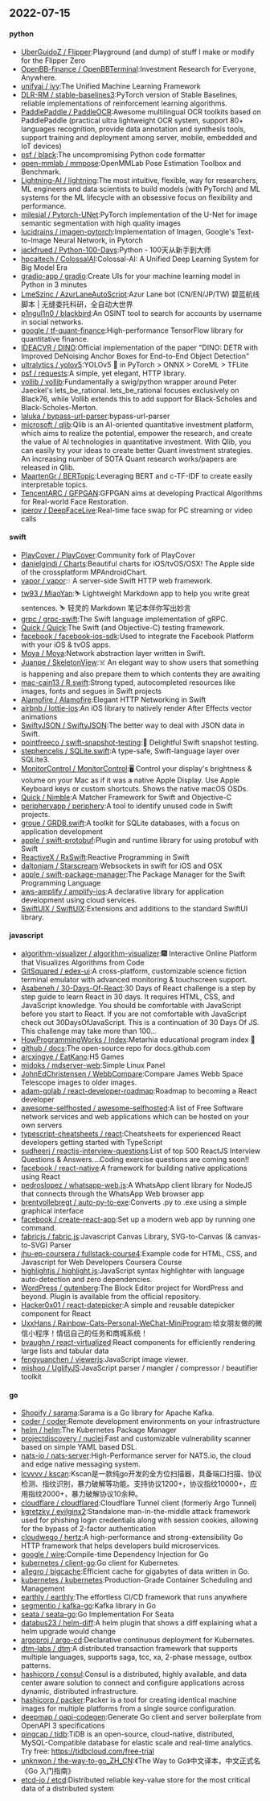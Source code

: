 ## 2022-07-15

#### python
* [UberGuidoZ / Flipper](https://github.com/UberGuidoZ/Flipper):Playground (and dump) of stuff I make or modify for the Flipper Zero
* [OpenBB-finance / OpenBBTerminal](https://github.com/OpenBB-finance/OpenBBTerminal):Investment Research for Everyone, Anywhere.
* [unifyai / ivy](https://github.com/unifyai/ivy):The Unified Machine Learning Framework
* [DLR-RM / stable-baselines3](https://github.com/DLR-RM/stable-baselines3):PyTorch version of Stable Baselines, reliable implementations of reinforcement learning algorithms.
* [PaddlePaddle / PaddleOCR](https://github.com/PaddlePaddle/PaddleOCR):Awesome multilingual OCR toolkits based on PaddlePaddle (practical ultra lightweight OCR system, support 80+ languages recognition, provide data annotation and synthesis tools, support training and deployment among server, mobile, embedded and IoT devices)
* [psf / black](https://github.com/psf/black):The uncompromising Python code formatter
* [open-mmlab / mmpose](https://github.com/open-mmlab/mmpose):OpenMMLab Pose Estimation Toolbox and Benchmark.
* [Lightning-AI / lightning](https://github.com/Lightning-AI/lightning):The most intuitive, flexible, way for researchers, ML engineers and data scientists to build models (with PyTorch) and ML systems for the ML lifecycle with an obsessive focus on flexibility and performance.
* [milesial / Pytorch-UNet](https://github.com/milesial/Pytorch-UNet):PyTorch implementation of the U-Net for image semantic segmentation with high quality images
* [lucidrains / imagen-pytorch](https://github.com/lucidrains/imagen-pytorch):Implementation of Imagen, Google's Text-to-Image Neural Network, in Pytorch
* [jackfrued / Python-100-Days](https://github.com/jackfrued/Python-100-Days):Python - 100天从新手到大师
* [hpcaitech / ColossalAI](https://github.com/hpcaitech/ColossalAI):Colossal-AI: A Unified Deep Learning System for Big Model Era
* [gradio-app / gradio](https://github.com/gradio-app/gradio):Create UIs for your machine learning model in Python in 3 minutes
* [LmeSzinc / AzurLaneAutoScript](https://github.com/LmeSzinc/AzurLaneAutoScript):Azur Lane bot (CN/EN/JP/TW) 碧蓝航线脚本 | 无缝委托科研，全自动大世界
* [p1ngul1n0 / blackbird](https://github.com/p1ngul1n0/blackbird):An OSINT tool to search for accounts by username in social networks.
* [google / tf-quant-finance](https://github.com/google/tf-quant-finance):High-performance TensorFlow library for quantitative finance.
* [IDEACVR / DINO](https://github.com/IDEACVR/DINO):Official implementation of the paper "DINO: DETR with Improved DeNoising Anchor Boxes for End-to-End Object Detection"
* [ultralytics / yolov5](https://github.com/ultralytics/yolov5):YOLOv5
🚀
in PyTorch > ONNX > CoreML > TFLite
* [psf / requests](https://github.com/psf/requests):A simple, yet elegant, HTTP library.
* [vollib / vollib](https://github.com/vollib/vollib):Fundamentally a swig/python wrapper around Peter Jaeckel's lets_be_rational. lets_be_rational focuses exclusively on Black76, while Vollib extends this to add support for Black-Scholes and Black-Scholes-Merton.
* [laluka / bypass-url-parser](https://github.com/laluka/bypass-url-parser):bypass-url-parser
* [microsoft / qlib](https://github.com/microsoft/qlib):Qlib is an AI-oriented quantitative investment platform, which aims to realize the potential, empower the research, and create the value of AI technologies in quantitative investment. With Qlib, you can easily try your ideas to create better Quant investment strategies. An increasing number of SOTA Quant research works/papers are released in Qlib.
* [MaartenGr / BERTopic](https://github.com/MaartenGr/BERTopic):Leveraging BERT and c-TF-IDF to create easily interpretable topics.
* [TencentARC / GFPGAN](https://github.com/TencentARC/GFPGAN):GFPGAN aims at developing Practical Algorithms for Real-world Face Restoration.
* [iperov / DeepFaceLive](https://github.com/iperov/DeepFaceLive):Real-time face swap for PC streaming or video calls

#### swift
* [PlayCover / PlayCover](https://github.com/PlayCover/PlayCover):Community fork of PlayCover
* [danielgindi / Charts](https://github.com/danielgindi/Charts):Beautiful charts for iOS/tvOS/OSX! The Apple side of the crossplatform MPAndroidChart.
* [vapor / vapor](https://github.com/vapor/vapor):💧
A server-side Swift HTTP web framework.
* [tw93 / MiaoYan](https://github.com/tw93/MiaoYan):⛷
Lightweight Markdown app to help you write great sentences.
⛷
轻灵的 Markdown 笔记本伴你写出妙言
* [grpc / grpc-swift](https://github.com/grpc/grpc-swift):The Swift language implementation of gRPC.
* [Quick / Quick](https://github.com/Quick/Quick):The Swift (and Objective-C) testing framework.
* [facebook / facebook-ios-sdk](https://github.com/facebook/facebook-ios-sdk):Used to integrate the Facebook Platform with your iOS & tvOS apps.
* [Moya / Moya](https://github.com/Moya/Moya):Network abstraction layer written in Swift.
* [Juanpe / SkeletonView](https://github.com/Juanpe/SkeletonView):☠️
An elegant way to show users that something is happening and also prepare them to which contents they are awaiting
* [mac-cain13 / R.swift](https://github.com/mac-cain13/R.swift):Strong typed, autocompleted resources like images, fonts and segues in Swift projects
* [Alamofire / Alamofire](https://github.com/Alamofire/Alamofire):Elegant HTTP Networking in Swift
* [airbnb / lottie-ios](https://github.com/airbnb/lottie-ios):An iOS library to natively render After Effects vector animations
* [SwiftyJSON / SwiftyJSON](https://github.com/SwiftyJSON/SwiftyJSON):The better way to deal with JSON data in Swift.
* [pointfreeco / swift-snapshot-testing](https://github.com/pointfreeco/swift-snapshot-testing):📸
Delightful Swift snapshot testing.
* [stephencelis / SQLite.swift](https://github.com/stephencelis/SQLite.swift):A type-safe, Swift-language layer over SQLite3.
* [MonitorControl / MonitorControl](https://github.com/MonitorControl/MonitorControl):🖥
Control your display's brightness & volume on your Mac as if it was a native Apple Display. Use Apple Keyboard keys or custom shortcuts. Shows the native macOS OSDs.
* [Quick / Nimble](https://github.com/Quick/Nimble):A Matcher Framework for Swift and Objective-C
* [peripheryapp / periphery](https://github.com/peripheryapp/periphery):A tool to identify unused code in Swift projects.
* [groue / GRDB.swift](https://github.com/groue/GRDB.swift):A toolkit for SQLite databases, with a focus on application development
* [apple / swift-protobuf](https://github.com/apple/swift-protobuf):Plugin and runtime library for using protobuf with Swift
* [ReactiveX / RxSwift](https://github.com/ReactiveX/RxSwift):Reactive Programming in Swift
* [daltoniam / Starscream](https://github.com/daltoniam/Starscream):Websockets in swift for iOS and OSX
* [apple / swift-package-manager](https://github.com/apple/swift-package-manager):The Package Manager for the Swift Programming Language
* [aws-amplify / amplify-ios](https://github.com/aws-amplify/amplify-ios):A declarative library for application development using cloud services.
* [SwiftUIX / SwiftUIX](https://github.com/SwiftUIX/SwiftUIX):Extensions and additions to the standard SwiftUI library.

#### javascript
* [algorithm-visualizer / algorithm-visualizer](https://github.com/algorithm-visualizer/algorithm-visualizer):🎆
Interactive Online Platform that Visualizes Algorithms from Code
* [GitSquared / edex-ui](https://github.com/GitSquared/edex-ui):A cross-platform, customizable science fiction terminal emulator with advanced monitoring & touchscreen support.
* [Asabeneh / 30-Days-Of-React](https://github.com/Asabeneh/30-Days-Of-React):30 Days of React challenge is a step by step guide to learn React in 30 days. It requires HTML, CSS, and JavaScript knowledge. You should be comfortable with JavaScript before you start to React. If you are not comfortable with JavaScript check out 30DaysOfJavaScript. This is a continuation of 30 Days Of JS. This challenge may take more than 100…
* [HowProgrammingWorks / Index](https://github.com/HowProgrammingWorks/Index):Metarhia educational program index
📖
* [github / docs](https://github.com/github/docs):The open-source repo for docs.github.com
* [arcxingye / EatKano](https://github.com/arcxingye/EatKano):H5 Games
* [midoks / mdserver-web](https://github.com/midoks/mdserver-web):Simple Linux Panel
* [JohnEdChristensen / WebbCompare](https://github.com/JohnEdChristensen/WebbCompare):Compare James Webb Space Telescope images to older images.
* [adam-golab / react-developer-roadmap](https://github.com/adam-golab/react-developer-roadmap):Roadmap to becoming a React developer
* [awesome-selfhosted / awesome-selfhosted](https://github.com/awesome-selfhosted/awesome-selfhosted):A list of Free Software network services and web applications which can be hosted on your own servers
* [typescript-cheatsheets / react](https://github.com/typescript-cheatsheets/react):Cheatsheets for experienced React developers getting started with TypeScript
* [sudheerj / reactjs-interview-questions](https://github.com/sudheerj/reactjs-interview-questions):List of top 500 ReactJS Interview Questions & Answers....Coding exercise questions are coming soon!!
* [facebook / react-native](https://github.com/facebook/react-native):A framework for building native applications using React
* [pedroslopez / whatsapp-web.js](https://github.com/pedroslopez/whatsapp-web.js):A WhatsApp client library for NodeJS that connects through the WhatsApp Web browser app
* [brentvollebregt / auto-py-to-exe](https://github.com/brentvollebregt/auto-py-to-exe):Converts .py to .exe using a simple graphical interface
* [facebook / create-react-app](https://github.com/facebook/create-react-app):Set up a modern web app by running one command.
* [fabricjs / fabric.js](https://github.com/fabricjs/fabric.js):Javascript Canvas Library, SVG-to-Canvas (& canvas-to-SVG) Parser
* [jhu-ep-coursera / fullstack-course4](https://github.com/jhu-ep-coursera/fullstack-course4):Example code for HTML, CSS, and Javascript for Web Developers Coursera Course
* [highlightjs / highlight.js](https://github.com/highlightjs/highlight.js):JavaScript syntax highlighter with language auto-detection and zero dependencies.
* [WordPress / gutenberg](https://github.com/WordPress/gutenberg):The Block Editor project for WordPress and beyond. Plugin is available from the official repository.
* [Hacker0x01 / react-datepicker](https://github.com/Hacker0x01/react-datepicker):A simple and reusable datepicker component for React
* [UxxHans / Rainbow-Cats-Personal-WeChat-MiniProgram](https://github.com/UxxHans/Rainbow-Cats-Personal-WeChat-MiniProgram):给女朋友做的微信小程序！情侣自己的任务和商城系统！
* [bvaughn / react-virtualized](https://github.com/bvaughn/react-virtualized):React components for efficiently rendering large lists and tabular data
* [fengyuanchen / viewerjs](https://github.com/fengyuanchen/viewerjs):JavaScript image viewer.
* [mishoo / UglifyJS](https://github.com/mishoo/UglifyJS):JavaScript parser / mangler / compressor / beautifier toolkit

#### go
* [Shopify / sarama](https://github.com/Shopify/sarama):Sarama is a Go library for Apache Kafka.
* [coder / coder](https://github.com/coder/coder):Remote development environments on your infrastructure
* [helm / helm](https://github.com/helm/helm):The Kubernetes Package Manager
* [projectdiscovery / nuclei](https://github.com/projectdiscovery/nuclei):Fast and customizable vulnerability scanner based on simple YAML based DSL.
* [nats-io / nats-server](https://github.com/nats-io/nats-server):High-Performance server for NATS.io, the cloud and edge native messaging system.
* [lcvvvv / kscan](https://github.com/lcvvvv/kscan):Kscan是一款纯go开发的全方位扫描器，具备端口扫描、协议检测、指纹识别，暴力破解等功能。支持协议1200+，协议指纹10000+，应用指纹2000+，暴力破解协议10余种。
* [cloudflare / cloudflared](https://github.com/cloudflare/cloudflared):Cloudflare Tunnel client (formerly Argo Tunnel)
* [kgretzky / evilginx2](https://github.com/kgretzky/evilginx2):Standalone man-in-the-middle attack framework used for phishing login credentials along with session cookies, allowing for the bypass of 2-factor authentication
* [cloudwego / hertz](https://github.com/cloudwego/hertz):A high-performance and strong-extensibility Go HTTP framework that helps developers build microservices.
* [google / wire](https://github.com/google/wire):Compile-time Dependency Injection for Go
* [kubernetes / client-go](https://github.com/kubernetes/client-go):Go client for Kubernetes.
* [allegro / bigcache](https://github.com/allegro/bigcache):Efficient cache for gigabytes of data written in Go.
* [kubernetes / kubernetes](https://github.com/kubernetes/kubernetes):Production-Grade Container Scheduling and Management
* [earthly / earthly](https://github.com/earthly/earthly):The effortless CI/CD framework that runs anywhere
* [segmentio / kafka-go](https://github.com/segmentio/kafka-go):Kafka library in Go
* [seata / seata-go](https://github.com/seata/seata-go):Go Implementation For Seata
* [databus23 / helm-diff](https://github.com/databus23/helm-diff):A helm plugin that shows a diff explaining what a helm upgrade would change
* [argoproj / argo-cd](https://github.com/argoproj/argo-cd):Declarative continuous deployment for Kubernetes.
* [dtm-labs / dtm](https://github.com/dtm-labs/dtm):A distributed transaction framework that supports multiple languages, supports saga, tcc, xa, 2-phase message, outbox patterns.
* [hashicorp / consul](https://github.com/hashicorp/consul):Consul is a distributed, highly available, and data center aware solution to connect and configure applications across dynamic, distributed infrastructure.
* [hashicorp / packer](https://github.com/hashicorp/packer):Packer is a tool for creating identical machine images for multiple platforms from a single source configuration.
* [deepmap / oapi-codegen](https://github.com/deepmap/oapi-codegen):Generate Go client and server boilerplate from OpenAPI 3 specifications
* [pingcap / tidb](https://github.com/pingcap/tidb):TiDB is an open-source, cloud-native, distributed, MySQL-Compatible database for elastic scale and real-time analytics. Try free: https://tidbcloud.com/free-trial
* [unknwon / the-way-to-go_ZH_CN](https://github.com/unknwon/the-way-to-go_ZH_CN):《The Way to Go》中文译本，中文正式名《Go 入门指南》
* [etcd-io / etcd](https://github.com/etcd-io/etcd):Distributed reliable key-value store for the most critical data of a distributed system
